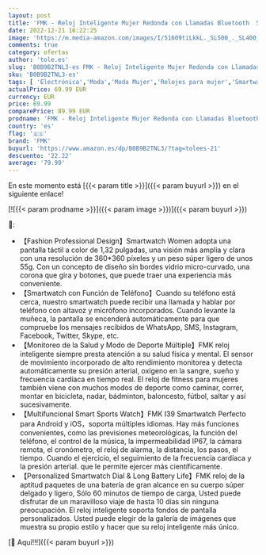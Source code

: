 ```yaml
---
layout: post
title: 'FMK - Reloj Inteligente Mujer Redonda con Llamadas Bluetooth  Smartwatch Mujer para Android iPhone  1.32" Pantalla Táctil Reloj Mujer Deportivo con Función Femenina  Monitor de Ritmo Cardíaco y de Sueño'
date: 2022-12-21 16:22:25
image: 'https://m.media-amazon.com/images/I/51609tiLkkL._SL500_._SL400_.jpg'
comments: true
category: ofertas
author: 'tole.es'
slug: 'B0B9B2TNL3-es FMK - Reloj Inteligente Mujer Redonda con Llamadas...'
sku: 'B0B9B2TNL3-es'
tags: [ 'Electrónica','Moda','Moda Mujer','Relojes para mujer','Smartwatches','Smartwatches Fashion para Mujer','Tecnología para vestir','fmk','iphone','🇪🇸', ]
actualPrice: 69.99 EUR
currency: EUR
price: 69.99
comparePrice: 89.99 EUR
prodname: 'FMK - Reloj Inteligente Mujer Redonda con Llamadas Bluetooth  Smartwatch Mujer para Android iPhone  1.32" Pantalla Táctil Reloj Mujer Deportivo con Función Femenina  Monitor de Ritmo Cardíaco y de Sueño'
country: 'es'
flag: '🇪🇸'
brand: 'FMK'
buyurl: 'https://www.amazon.es/dp/B0B9B2TNL3/?tag=tolees-21'
descuento: '22.22'
average: '79.99'
---
```


En este momento está [{{< param title >}}]({{< param buyurl >}}) en el siguiente enlace!

[![{{< param prodname >}}]({{< param image >}})]({{< param buyurl >}})

🔎:

- 【Fashion Professional Design】Smartwatch Women adopta una pantalla táctil a color de 1,32 pulgadas, una visión más amplia y clara con una resolución de 360*360 píxeles y un peso súper ligero de unos 55g. Con un concepto de diseño sin bordes vidrio micro-curvado, una corona que gira y botones, que puede traer una experiencia más conveniente.
- 【Smartwatch con Función de Teléfono】Cuando su teléfono está cerca, nuestro smartwatch puede recibir una llamada y hablar por teléfono con altavoz y micrófono incorporados. Cuando levante la muñeca, la pantalla se encenderá automáticamente para que compruebe los mensajes recibidos de WhatsApp, SMS, Instagram, Facebook, Twitter, Skype, etc.
- 【Monitoreo de la Salud y Modo de Deporte Múltiple】FMK reloj inteligente siempre presta atención a su salud física y mental. El sensor de movimiento incorporado de alto rendimiento monitorea y detecta automáticamente su presión arterial, oxígeno en la sangre, sueño y frecuencia cardíaca en tiempo real. El reloj de fitness para mujeres también viene con muchos modos de deporte como caminar, correr, montar en bicicleta, nadar, bádminton, baloncesto, fútbol, saltar y así sucesivamente.
- 【Multifuncional Smart Sports Watch】FMK I39 Smartwatch Perfecto para Android y iOS，soporta múltiples idiomas. Hay más funciones convenientes, como las previsiones meteorológicas, la función del teléfono, el control de la música, la impermeabilidad IP67, la cámara remota, el cronómetro, el reloj de alarma, la distancia, los pasos, el tiempo. Cuando el ejercicio, el seguimiento de la frecuencia cardíaca y la presión arterial. que le permite ejercer más científicamente.
- 【Personalized Smartwatch Dial & Long Battery Life】FMK reloj de la aptitud paquetes de una batería de gran alcance en su cuerpo súper delgado y ligero, Sólo 60 minutos de tiempo de carga, Usted puede disfrutar de un maravilloso viaje de hasta 10 días sin ninguna preocupación. El reloj inteligente soporta fondos de pantalla personalizados. Usted puede elegir de la galería de imágenes que muestra su propio estilo y hacer que su reloj inteligente más único.

[🛒 Aquí!!!]({{< param buyurl >}})
